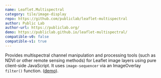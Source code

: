 ```yaml
---
name: Leaflet.Multispectral
category: tile/image-display
repo: https://github.com/publiclab/leaflet-multispectral
author: Public Lab
author-url: https://publiclab.org/
demo: https://publiclab.github.io/leaflet-multispectral/
compatible-v0: false
compatible-v1: true
---
```


Provides multispectral channel manipulation and processing tools (such as NDVI or other remote sensing methods) for Leaflet image layers using pure client-side JavaScript. It uses `image-sequencer` via an ImageOverlay `filter()` function. (<a href="https://publiclab.github.io/leaflet-multispectral/">demo</a>).
